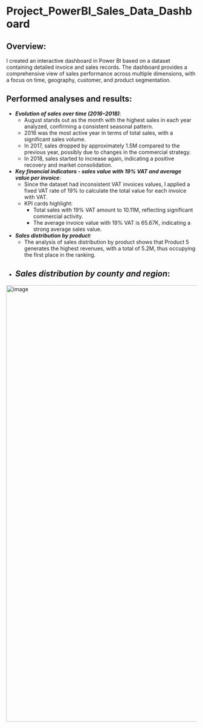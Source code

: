 # Project_PowerBI_Sales_Data_Dashboard

## Overview:
I created an interactive dashboard in Power BI based on a dataset containing detailed invoice and sales records. The dashboard provides a comprehensive view of sales performance across multiple dimensions, with a focus on time, geography, customer, and product segmentation.  

## Performed analyses and results:
+ ***Evolution of sales over time (2016–2018)***:  
  - August stands out as the month with the highest sales in each year analyzed, confirming a consistent seasonal pattern.
  - 2016 was the most active year in terms of total sales, with a significant sales volume.
  - In 2017, sales dropped by approximately 1.5M compared to the previous year, possibly due to changes in the commercial strategy.
  - In 2018, sales started to increase again, indicating a positive recovery and market consolidation.
+ ***Key financial indicators - sales value with 19% VAT and average value per invoice***:  
  - Since the dataset had inconsistent VAT invoices values, I applied a fixed VAT rate of 19% to calculate the total value for each invoice with VAT.
  - KPI cards highlight:  
    + Total sales with 19% VAT amount to 10.11M, reflecting significant commercial activity.
    + The average invoice value with 19% VAT is 65.67K, indicating a strong average sales value. 
+ ***Sales distribution by product***:
  - The analysis of sales distribution by product shows that Product 5 generates the highest revenues, with a total of 5.2M, thus occupying the first place in the ranking.
+ ***Sales distribution by county and region***:
  -

<img width="2000" height="1156" alt="image" src="https://github.com/user-attachments/assets/a14de097-1606-41d6-8958-a542bf0f2479" />
